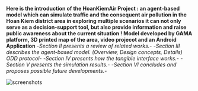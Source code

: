 **Here is the introduction of the HoanKiemAir Project : an agent-based model which can simulate traffic and the consequent air pollution in the Hoan Kiem district area
in exploring multiple scenarios
it can not only serve as a decision-support tool, but also provide information and raise public awareness about the current situation !
Model developed by GAMA platform, 3D printed map of the area, video projecot and an Android Application**
-_Section II presents a review of related works._-
-_Section III describes the agent-based model. (Overview, Design concepts, Details) ODD protocol_-
-_Section IV presents how the tangible interface works._-
-_Section V presents the simulation results._-
-_Section VI concludes and proposes possible future developments._-

![screenshots](https://i.imgur.com/8mhaV0i.png)
